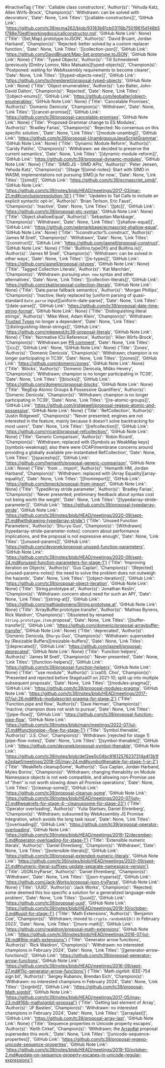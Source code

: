 #InactiveTag
{'Title': 'Callable class constructors', 'Author(s)': 'Yehuda Katz, Allen Wirfs-Brock', 'Champion(s)': 'Withdrawn: can be solved with decorators', 'Date': None, 'Link Titles': '[[callable-constructors]]', 'GitHub Link': 'https://github.com/tc39/ecma262/blob/93183b81cb03116b75019615d148b5f788e70edf/workingdocs/callconstructor.md', 'GitHub Note Link': None}
{'Title': '{Set,Map}.prototype.toJSON', 'Author(s)': 'David Bruant, Jordan Harband', 'Champion(s)': 'Rejected: better solved by a custom replacer function.', 'Date': None, 'Link Titles': '[[collection-json]]', 'GitHub Link': 'https://github.com/DavidBruant/Map-Set.prototype.toJSON', 'GitHub Note Link': None}
{'Title': 'Typed Objects', 'Author(s)': 'Till Schneidereit (previously [Dmitry Lomov, Niko Matsakis][typed-objects])', 'Champion(s)': 'Postponed: waiting for WebAssembly requirements to become clearer', 'Date': None, 'Link Titles': '[[typed-objects-new]]', 'GitHub Link': 'https://github.com/tschneidereit/proposal-typed-objects', 'GitHub Note Link': None}
{'Title': 'Object enumerables', 'Author(s)': 'Leo Balter, John-David Dalton', 'Champion(s)': 'Rejected', 'Date': None, 'Link Titles': '[[object-enums]]', 'GitHub Link': 'https://github.com/leobalter/object-enumerables', 'GitHub Note Link': None}
{'Title': 'Cancelable Promises', 'Author(s)': 'Domenic Denicola', 'Champion(s)': 'Withdrawn', 'Date': None, 'Link Titles': '[[cancel-promise]]', 'GitHub Link': 'https://github.com/tc39/proposal-cancelable-promises', 'GitHub Note Link': None}
{'Title': 'Proposed Grammar change to ES Modules', 'Author(s)': 'Bradley Farias', 'Champion(s)': 'Rejected: No consensus on this specific solution.', 'Date': None, 'Link Titles': '[[module-unambig]]', 'GitHub Link': 'https://github.com/tc39/proposal-UnambiguousJavaScriptGrammar', 'GitHub Note Link': None}
{'Title': 'Dynamic Module Reform', 'Author(s)': 'Caridy Patiño', 'Champion(s)': 'Withdrawn: we decided to preserve the current semantics', 'Date': None, 'Link Titles': '[[dynamic-module-reform]]', 'GitHub Link': 'https://github.com/tc39/proposal-dynamic-modules', 'GitHub Note Link': None}
{'Title': 'SIMD.JS - SIMD APIs', 'Author(s)': 'Peter Jensen, Yehuda Katz', 'Champion(s)': '[Stage 1][simd-notes]: Start with SIMD in WASM; implementations not pursuing SIMD.js for now.', 'Date': None, 'Link Titles': '[[simd]]', 'GitHub Link': 'https://github.com/tc39/ecmascript_simd/', 'GitHub Note Link': 'https://github.com/tc39/notes/blob/HEAD/meetings/2017-03/mar-21.md#conclusionresolution-10'}
{'Title': 'Updates to Tail Calls to include an explicit syntactic opt-in', 'Author(s)': 'Brian Terlson, Eric Faust', 'Champion(s)': 'Inactive', 'Date': None, 'Link Titles': '[[ptc]]', 'GitHub Link': 'https://github.com/tc39/proposal-ptc-syntax', 'GitHub Note Link': None}
{'Title': 'Object.shallowEqual', 'Author(s)': 'Sebastian Markbage', 'Champion(s)': 'Withdrawn', 'Date': None, 'Link Titles': '[[shallow-equal]]', 'GitHub Link': 'https://github.com/sebmarkbage/ecmascript-shallow-equal', 'GitHub Note Link': None}
{'Title': '%constructor%.construct', 'Author(s)': 'James M Snell', 'Champion(s)': 'Withdrawn', 'Date': None, 'Link Titles': '[[construct]]', 'GitHub Link': 'https://github.com/jasnell/proposal-construct', 'GitHub Note Link': None}
{'Title': 'Builtins.typeOf() and Builtins.is()', 'Author(s)': 'James M Snell', 'Champion(s)': 'Withdrawn: can be solved in other ways', 'Date': None, 'Link Titles': '[[is-types]]', 'GitHub Link': 'https://github.com/jasnell/proposal-istypes', 'GitHub Note Link': None}
{'Title': 'Tagged Collection Literals', 'Author(s)': 'Kat Marchán', 'Champion(s)': 'Withdrawn: pursuing `when new` syntax and other alternatives', 'Date': None, 'Link Titles': '[[collection-literals]]', 'GitHub Link': 'https://github.com/zkat/proposal-collection-literals', 'GitHub Note Link': None}
{'Title': 'Date.parse fallback semantics', 'Author(s)': 'Morgan Phillips', 'Champion(s)': 'Inactive; likely replaced by [uniform parsing of quasi-standard `Date.parse` input][uniform-date-parse]', 'Date': None, 'Link Titles': '[[date-parse]]', 'GitHub Link': 'https://github.com/tc39/proposal-date-time-string-format', 'GitHub Note Link': None}
{'Title': 'Distinguishing literal strings', 'Author(s)': 'Mike West, Adam Klein', 'Champion(s)': 'Withdrawn: [Trusted Types](https://github.com/w3c/webappsec-trusted-types) no longer a dependent', 'Date': None, 'Link Titles': '[[distinguishing-literal-strings]]', 'GitHub Link': 'https://github.com/mikewest/tc39-proposal-literals', 'GitHub Note Link': None}
{'Title': 'Normative ICU Reference', 'Author(s)': 'Allen Wirfs-Brock', 'Champion(s)': 'Withdrawn per [PR comment](https://github.com/tc39/ecma262/issues/1595#issuecomment-509348434)', 'Date': None, 'Link Titles': '[[icu]]', 'GitHub Link': None, 'GitHub Note Link': None}
{'Title': 'Zones', 'Author(s)': 'Domenic Denicola', 'Champion(s)': 'Withdrawn; champion is no longer participating in TC39', 'Date': None, 'Link Titles': '[[zones]]', 'GitHub Link': 'https://github.com/domenic/zones', 'GitHub Note Link': None}
{'Title': 'Blöcks', 'Author(s)': 'Domenic Denicola, Miško Hevery', 'Champion(s)': 'Withdrawn; champion is no longer participating in TC39', 'Date': None, 'Link Titles': '[[blocks]]', 'GitHub Link': 'https://github.com/domenic/proposal-blocks', 'GitHub Note Link': None}
{'Title': 'RegExp Atomic Groups & Possessive Quantifiers', 'Author(s)': 'Domenic Denicola', 'Champion(s)': 'Withdrawn; champion is no longer participating in TC39', 'Date': None, 'Link Titles': '[[re-atomic-groups]]', 'GitHub Link': 'https://github.com/jridgewell/proposal-regexp-atomic-and-possessive', 'GitHub Note Link': None}
{'Title': 'RefCollection', 'Author(s)': 'Justin Ridgewell', 'Champion(s)': "Never presented; engines are not interested in the feature, mainly because it doesn't solve backtracking for most users", 'Date': None, 'Link Titles': '[[refcollection]]', 'GitHub Link': 'https://github.com/rricard/proposal-refcollection/', 'GitHub Note Link': None}
{'Title': 'Generic Comparison', 'Author(s)': 'Robin Ricard', 'Champion(s)': 'Withdrawn; replaced with [Symbols as WeakMap keys][symbols-weakmap]; also there were OCAP/membrane concerns around providing a globally available pre-instantiated RefCollection', 'Date': None, 'Link Titles': '[[spaceship]]', 'GitHub Link': 'https://github.com/hemanth/proposal-generic-comparison', 'GitHub Note Link': None}
{'Title': 'from ... import', 'Author(s)': 'Hemanth HM, Jordan Harband', 'Champion(s)': 'Withdrawn: replaced with [Array Equality][array-equality]', 'Date': None, 'Link Titles': '[[fromimport]]', 'GitHub Link': 'https://github.com/bmeck/proposal-from-import', 'GitHub Note Link': None}
{'Title': 'TypedArray stride parameter', 'Author(s)': 'Bradley Farias', 'Champion(s)': 'Never presented; preliminary feedback about syntax cost not being worth the weight', 'Date': None, 'Link Titles': '[[typedarray-stride-parameter]]', 'GitHub Link': 'https://github.com/tc39/proposal-typedarray-stride', 'GitHub Note Link': 'https://github.com/tc39/notes/blob/HEAD/meetings/2020-09/sept-21.md#withdrawing-typedarray-stride'}
{'Title': 'Unused Function Parameters', 'Author(s)': 'Shu-yu Guo', 'Champion(s)': '[Withdrawn][typedarray-stride-parameter-notes]: concern about performance implications, and the proposal is not expressive enough', 'Date': None, 'Link Titles': '[[unused-params]]', 'GitHub Link': 'https://github.com/devsnek/proposal-unused-function-parameters', 'GitHub Note Link': 'https://github.com/tc39/notes/blob/HEAD/meetings/2020-09/sept-24.md#unused-function-parameters-for-stage-1'}
{'Title': 'Improving iteration on Objects', 'Author(s)': 'Gus Caplan', 'Champion(s)': '[Rejected][unused-params-notes]: the need to solve the problem does not outweigh the hazards', 'Date': None, 'Link Titles': '[[object-iteration]]', 'GitHub Link': 'https://github.com/tc39/proposal-object-iteration', 'GitHub Note Link': None}
{'Title': 'String.prototype.at', 'Author(s)': 'Jonathan Keslin', 'Champion(s)': 'Withdrawn: concern about need for such an API', 'Date': None, 'Link Titles': '[[string-at]]', 'GitHub Link': 'https://github.com/mathiasbynens/String.prototype.at', 'GitHub Note Link': None}
{'Title': 'ArrayBuffer.prototype.transfer', 'Author(s)': 'Mathias Bynens, Rick Waldron', 'Champion(s)': 'Obsoleted by renamed `String.prototype.item` proposal', 'Date': None, 'Link Titles': '[[buffer-transfer]]', 'GitHub Link': 'https://github.com/domenic/proposal-arraybuffer-transfer', 'GitHub Note Link': None}
{'Title': 'deprecated', 'Author(s)': 'Domenic Denicola, Shu-yu Guo', 'Champion(s)': 'Withdrawn: superseded by [Resizable Buffers][resizable-buffers]', 'Date': None, 'Link Titles': '[[deprecated]]', 'GitHub Link': 'https://github.com/jasnell/proposal-deprecated', 'GitHub Note Link': None}
{'Title': 'Function helpers', 'Author(s)': 'James M Snell', 'Champion(s)': 'Never presented', 'Date': None, 'Link Titles': '[[function-helpers]]', 'GitHub Link': 'https://github.com/tc39/proposal-function-helpers', 'GitHub Note Link': None}
{'Title': '"use module"', 'Author(s)': 'J.\xa0S. Choi', 'Champion(s)': 'Presented and rejected before Stage\xa01 on 2021-10; split up into multiple subsequent proposals', 'Date': None, 'Link Titles': '[[modules-pragma]]', 'GitHub Link': 'https://github.com/tc39/proposal-modules-pragma', 'GitHub Note Link': 'https://github.com/tc39/notes/blob/HEAD/meetings/2017-07/jul-26.md#9ivb-modulescript-pragma-for-stage-2'}
{'Title': 'Function.pipe and flow', 'Author(s)': 'Dave Herman', 'Champion(s)': 'Inactive; champion does not wish to pursue', 'Date': None, 'Link Titles': '[[pipe-flow]]', 'GitHub Link': 'https://github.com/tc39/proposal-function-pipe-flow', 'GitHub Note Link': 'https://github.com/tc39/notes/blob/main/meetings/2022-07/jul-21.md#functionpipe--flow-for-stage-1'}
{'Title': 'Symbol.thenable', 'Author(s)': 'J.S. Choi', 'Champion(s)': 'Withdrawn: [rejected for stage 1][pipe-flow-notes]', 'Date': None, 'Link Titles': '[[symbol-thenable]]', 'GitHub Link': 'https://github.com/devsnek/proposal-symbol-thenable', 'GitHub Note Link': 'https://github.com/tc39/notes/blob/def2ee0c04bc91612576237314a4f3b1fe2edaef/meetings/2018-05/may-24.md#symbolthenable-for-stage-1-or-2'}
{'Title': 'WeakRefs cleanupSome', 'Author(s)': 'Gus Caplan, Jordan Harband, Myles Borins', 'Champion(s)': 'Withdrawn; changing thenability on Module Namespace objects is not web compatible, and allowing non-Promise use of "then" is not worth slowing down all Promise operations', 'Date': None, 'Link Titles': '[[cleanup-some]]', 'GitHub Link': 'https://github.com/tc39/proposal-cleanup-some', 'GitHub Note Link': 'https://github.com/tc39/notes/blob/HEAD/meetings/2020-07/july-21.md#weakrefs-for-stage-4--cleanupsome-for-stage-23'}
{'Title': 'Operator overloading', 'Author(s)': 'Yulia Startsev, Daniel Ehrenberg', 'Champion(s)': 'Withdrawn; subsumed by WebAssembly JS Promise Integration, which avoids the long task issue', 'Date': None, 'Link Titles': '[[overloading]]', 'GitHub Link': 'https://github.com/tc39/proposal-operator-overloading', 'GitHub Note Link': 'https://github.com/tc39/notes/blob/HEAD/meetings/2019-12/december-5.md#operator-overloading-for-stage-1'}
{'Title': 'Extensible numeric literals', 'Author(s)': 'Daniel Ehrenberg', 'Champion(s)': 'Withdrawn', 'Date': None, 'Link Titles': '[[extensible-literals]]', 'GitHub Link': 'https://github.com/tc39/proposal-extended-numeric-literals', 'GitHub Note Link': 'https://github.com/tc39/notes/blob/HEAD/meetings/2020-09/sept-21.md#numeric-literal-suffixes-update-separate-namespace-version'}
{'Title': 'JSON.tryParse', 'Author(s)': 'Daniel Ehrenberg', 'Champion(s)': 'Withdrawn', 'Date': None, 'Link Titles': '[[json-tryparse]]', 'GitHub Link': 'https://github.com/Jack-Works/proposal-json-tryParse', 'GitHub Note Link': None}
{'Title': 'UUID', 'Author(s)': 'Jack Works', 'Champion(s)': 'Rejected; some deemed this too specific a solution for a generalized language-wide problem', 'Date': None, 'Link Titles': '[[uuid]]', 'GitHub Link': 'https://github.com/tc39/proposal-uuid', 'GitHub Note Link': 'https://github.com/tc39/notes/blob/HEAD/meetings/2019-10/october-3.md#uuid-for-stage-1'}
{'Title': 'Math Extensions', 'Author(s)': 'Benjamin Coe', 'Champion(s)': 'Withdrawn; moved to `crypto.randomUUID()` in February 2023', 'Date': None, 'Link Titles': '[[more-math]]', 'GitHub Link': 'https://github.com/rwaldron/proposal-math-extensions', 'GitHub Note Link': 'https://github.com/tc39/notes/blob/HEAD/meetings/2016-07/jul-26.md#9iie-math-extensions'}
{'Title': 'Generator arrow functions', 'Author(s)': 'Rick Waldron', 'Champion(s)': 'Withdrawn: no interested champions in February 2024', 'Date': None, 'Link Titles': '[[generator-arrow-functions]]', 'GitHub Link': 'https://github.com/tc39/proposal-generator-arrow-functions', 'GitHub Note Link': 'https://github.com/tc39/notes/blob/HEAD/meetings/2016-09/sept-27.md#11ic-generator-arrow-functions'}
{'Title': 'Math.signbit: IEEE-754 sign bit', 'Author(s)': 'Sergey Rubanov, Brendan Eich', 'Champion(s)': 'Withdrawn: no interested champions in February 2024', 'Date': None, 'Link Titles': '[[signbit]]', 'GitHub Link': 'https://github.com/tc39/proposal-Math.signbit', 'GitHub Note Link': 'https://github.com/tc39/notes/blob/HEAD/meetings/2017-05/may-23.md#16ib-mathsignbit-proposal'}
{'Title': 'Getting last element of Array', 'Author(s)': 'JF Bastien', 'Champion(s)': 'Withdrawn: no interested champions in February 2024', 'Date': None, 'Link Titles': '[[arraylast]]', 'GitHub Link': 'https://github.com/tc39/proposal-array-last', 'GitHub Note Link': None}
{'Title': 'Sequence properties in Unicode property escapes', 'Author(s)': 'Keith Cirkel', 'Champion(s)': 'Withdrawn; the [Array#at](https://github.com/tc39/proposal-relative-indexing-method) proposal supersedes this work.', 'Date': None, 'Link Titles': '[[unicode-sequence-properties]]', 'GitHub Link': 'https://github.com/tc39/proposal-regexp-unicode-sequence-properties', 'GitHub Note Link': 'https://github.com/tc39/notes/blob/HEAD/meetings/2019-10/october-2.md#update-on-sequence-property-escapes-in-unicode-regular-expressions'}
